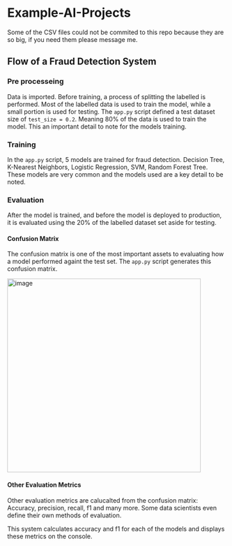 # Example-AI-Projects

Some of the CSV files could not be commited to this repo because they are so big, if you need them please message me.

## Flow of a Fraud Detection System

### Pre processeing

Data is imported. Before training, a process of splitting the labelled is performed. Most of the labelled data is used to train the model, while a small portion is used for testing. 
The `app.py` script defined a test dataset size of `test_size = 0.2`. Meaning 80% of the data is used to train the model. This an important detail to note for the models training.

### Training

In the `app.py` script, 5 models are trained for fraud detection. Decision Tree, K-Nearest Neighbors, Logistic Regression, SVM, Random Forest Tree. These models are very common and the models used are a key detail to be noted.

### Evaluation

After the model is trained, and before the model is deployed to production, it is evaluated using the 20% of the labelled dataset set aside for testing.

#### Confusion Matrix

The confusion matrix is one of the most important assets to evaluating how a model performed againt the test set. The `app.py` script generates this confusion matrix.

<img width="444" alt="image" src="https://user-images.githubusercontent.com/108581791/185659685-6fafdee2-59d8-4877-bc0d-72ed63f246be.png">


#### Other Evaluation Metrics

Other evaluation metrics are calucalted from the confusion matrix: Accuracy, precision, recall, f1 and many more. Some data scientists even define their own methods of evaluation.

This system calculates accuracy and f1 for each of the models and displays these metrics on the console.
